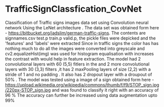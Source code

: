 # TrafficSignClassfication_CovNet
Classification of Traffic signs images data set using Convolution neural network Using the LeNet architecture . 
The data set was obtained form here - https://bitbucket.org/jadslim/german-traffic-signs.
The contents are signnames.csv  test.p  train.p	valid.p, the pickle files were depicked and the 'features' and 'labels' were extracted 
Since in traffic signs the color has has nothing much to do all the images were converted into greyscale and cv2.equalizeHist(img) was used 
for histogram equalisation with increases the contrast with would help in feature extraction.
The model had 2 convolutional layers with 60 (5,5) fitlers in the  and 
2 more convolutional layers with 30 (3,3) filters ,it has 2 maxPooling layers of size (2,2) with a stride of 1 and no padding .
It also has 2 dropout layer with a droupout of 50% .
The model was tested using a image of a sign obtained form here - https://upload.wikimedia.org/wikipedia/commons/thumb/f/f9/STOP_sign.jpg/220px-STOP_sign.jpg
and was found to classify it right with an accuracy of 96 %
The accuracy can further be increased using data augmentation upto 99%
